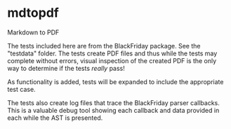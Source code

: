 # mdtopdf
Markdown to PDF

The tests included here are from the BlackFriday package.
See the "testdata" folder.
The tests create PDF files and thus while the tests may complete
without errors, visual inspection of the created PDF is the
only way to determine if the tests *really* pass!

As functionality is added, tests will be expanded to include
the appropriate test case.

The tests also create log files that trace the BlackFriday parser
callbacks. This is a valuable debug tool showing each callback 
and data provided in each while the AST is presented.